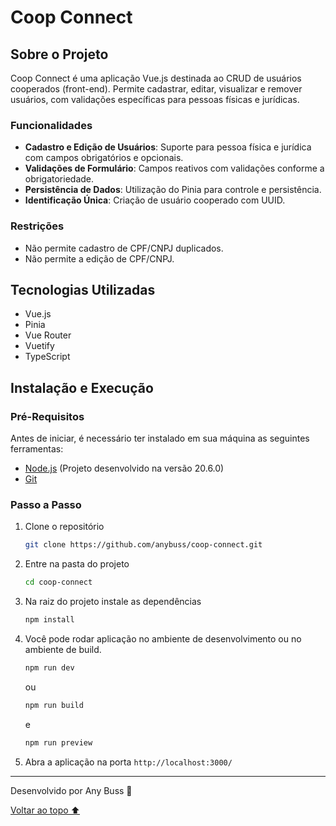 # Coop Connect

## Sobre o Projeto

Coop Connect é uma aplicação Vue.js destinada ao CRUD de usuários cooperados (front-end). Permite cadastrar, editar, visualizar e remover usuários, com validações específicas para pessoas físicas e jurídicas.

### Funcionalidades

- **Cadastro e Edição de Usuários**: Suporte para pessoa física e jurídica com campos obrigatórios e opcionais.
- **Validações de Formulário**: Campos reativos com validações conforme a obrigatoriedade.
- **Persistência de Dados**: Utilização do Pinia para controle e persistência.
- **Identificação Única**: Criação de usuário cooperado com UUID.

### Restrições

- Não permite cadastro de CPF/CNPJ duplicados.
- Não permite a edição de CPF/CNPJ.

## Tecnologias Utilizadas

- Vue.js
- Pinia
- Vue Router
- Vuetify
- TypeScript

## Instalação e Execução

### Pré-Requisitos

Antes de iniciar, é necessário ter instalado em sua máquina as seguintes ferramentas:

- [Node.js](https://nodejs.org/en/) (Projeto desenvolvido na versão 20.6.0)
- [Git](https://git-scm.com)

### Passo a Passo

1. Clone o repositório

   ```bash
   git clone https://github.com/anybuss/coop-connect.git
   ```

2. Entre na pasta do projeto

   ```bash
   cd coop-connect
   ```

3. Na raiz do projeto instale as dependências

   ```bash
   npm install
   ```

4. Você pode rodar aplicação no ambiente de desenvolvimento ou no ambiente de build.

   ```bash
   npm run dev
   ```

   ou

   ```bash
   npm run build
   ```

   e

   ```bash
   npm run preview
   ```

5. Abra a aplicação na porta `http://localhost:3000/`

---

Desenvolvido por Any Buss 🖤

[Voltar ao topo ⬆](#coop-connect)
